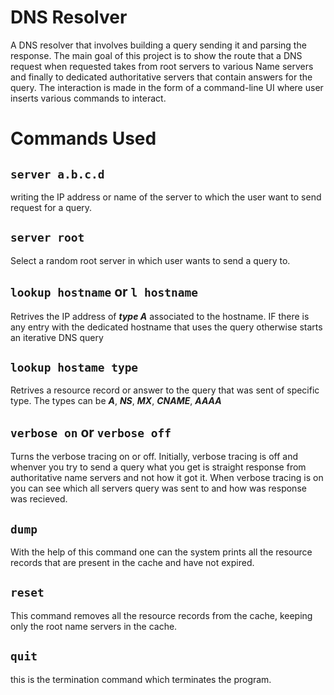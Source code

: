 # DNS Resolver
A DNS resolver that involves building a query sending it and parsing the response. The main goal of this project is to show the route that a DNS request when requested takes from root servers to various Name servers and finally to dedicated authoritative servers that contain answers for the query. The interaction is made in the form of a command-line UI where user inserts various commands to interact.

# Commands Used
 ## `server a.b.c.d`
writing the IP address or name of the server to which the user want to send request for a query.
 ## `server root` 
Select a random root server in which user wants to send a query to.
 ## `lookup hostname` or `l hostname`
Retrives the IP address of ***type A*** associated to the hostname. IF there is any entry with the dedicated hostname that uses the query otherwise starts an
iterative DNS query
 ## `lookup hostame type` 
 Retrives a resource record or answer to the query that was sent of specific type. The types can be  ***A***, ***NS***, ***MX***, ***CNAME***, ***AAAA*** 
 ## `verbose on` or `verbose off`
 Turns the verbose tracing on or off. Initially, verbose tracing is off and whenver you try to send a query what you get is straight response from authoritative name
 servers and not how it got it. When verbose tracing is on you can see which all servers query was sent to and how was response was recieved.
 ## `dump`
 With the help of this command one can the system prints all the resource records that are present in the cache and have not expired.
 ## `reset`
 This command removes all the resource records from the cache, keeping only the root name servers in the cache.
 ## `quit`
 this is the termination command which terminates the program.
